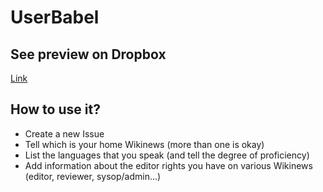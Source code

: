 # UserBabel
## See preview on Dropbox
[Link](https://www.dropbox.com/s/4amq6u7wzvk2chd/UserBabel.xlsx?dl=0)

## How to use it?

+ Create a new Issue
+ Tell which is your home Wikinews (more than one is okay)
+ List the languages that you speak (and tell the degree of proficiency)
+ Add information about the editor rights you have on various Wikinews (editor, reviewer, sysop/admin...)
